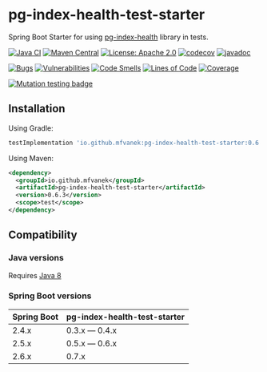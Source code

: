 # pg-index-health-test-starter
Spring Boot Starter for using [pg-index-health](https://github.com/mfvanek/pg-index-health) library in tests.

[![Java CI](https://github.com/mfvanek/pg-index-health-test-starter/workflows/Java%20CI/badge.svg)](https://github.com/mfvanek/pg-index-health-test-starter/actions "Java CI")
[![Maven Central](https://img.shields.io/maven-central/v/io.github.mfvanek/pg-index-health-test-starter.svg)](https://search.maven.org/artifact/io.github.mfvanek/pg-index-health-test-starter/ "Maven Central")
[![License: Apache 2.0](https://img.shields.io/badge/License-Apache%202.0-blue.svg)](https://github.com/mfvanek/pg-index-health-test-starter/blob/master/LICENSE "Apache License 2.0")
[![codecov](https://codecov.io/gh/mfvanek/pg-index-health-test-starter/branch/master/graph/badge.svg?token=1C3SANSWIT)](https://codecov.io/gh/mfvanek/pg-index-health-test-starter)
[![javadoc](https://javadoc.io/badge2/io.github.mfvanek/pg-index-health-test-starter/javadoc.svg)](https://javadoc.io/doc/io.github.mfvanek/pg-index-health-test-starter "javadoc")

[![Bugs](https://sonarcloud.io/api/project_badges/measure?project=mfvanek_pg-index-health-test-starter&metric=bugs)](https://sonarcloud.io/summary/new_code?id=mfvanek_pg-index-health-test-starter)
[![Vulnerabilities](https://sonarcloud.io/api/project_badges/measure?project=mfvanek_pg-index-health-test-starter&metric=vulnerabilities)](https://sonarcloud.io/summary/new_code?id=mfvanek_pg-index-health-test-starter)
[![Code Smells](https://sonarcloud.io/api/project_badges/measure?project=mfvanek_pg-index-health-test-starter&metric=code_smells)](https://sonarcloud.io/summary/new_code?id=mfvanek_pg-index-health-test-starter)
[![Lines of Code](https://sonarcloud.io/api/project_badges/measure?project=mfvanek_pg-index-health-test-starter&metric=ncloc)](https://sonarcloud.io/summary/new_code?id=mfvanek_pg-index-health-test-starter)
[![Coverage](https://sonarcloud.io/api/project_badges/measure?project=mfvanek_pg-index-health-test-starter&metric=coverage)](https://sonarcloud.io/summary/new_code?id=mfvanek_pg-index-health-test-starter)

[![Mutation testing badge](https://img.shields.io/endpoint?style=flat&url=https%3A%2F%2Fbadge-api.stryker-mutator.io%2Fgithub.com%2Fmfvanek%2Fpg-index-health-test-starter%2Fmaster)](https://dashboard.stryker-mutator.io/reports/github.com/mfvanek/pg-index-health-test-starter/master)

## Installation
Using Gradle:
```groovy
testImplementation 'io.github.mfvanek:pg-index-health-test-starter:0.6.3'
```

Using Maven:
```xml
<dependency>
  <groupId>io.github.mfvanek</groupId>
  <artifactId>pg-index-health-test-starter</artifactId>
  <version>0.6.3</version>
  <scope>test</scope>
</dependency>
```

## Compatibility
### Java versions
Requires [Java 8](https://www.java.com/en/)

### Spring Boot versions

| Spring Boot | pg-index-health-test-starter |
|-------------|------------------------------|
| 2.4.x       | 0.3.x — 0.4.x                |
| 2.5.x       | 0.5.x — 0.6.x                |
| 2.6.x       | 0.7.x                        |
